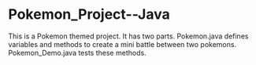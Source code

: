 # Pokemon_Project--Java
This is a Pokemon themed project. It has two parts. Pokemon.java defines variables and methods 
to create a mini battle between two pokemons. Pokemon_Demo.java tests these methods.
